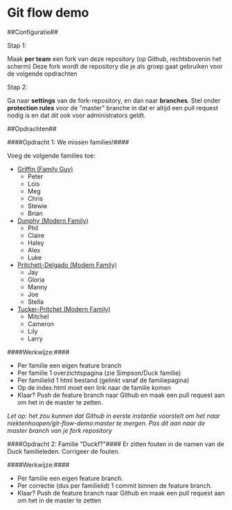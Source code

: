 # Git flow demo

##Configuratie##

Stap 1:

Maak **per team** een fork van deze repository (op Github, rechtsbovenin het scherm) Deze fork wordt de repository die je als groep gaat gebruiken voor de volgende opdrachten

Stap 2:

Ga naar **settings** van de fork-repository, en dan naar **branches**.
Stel onder **protection rules** voor de "master" branche in dat er altijd een pull request nodig is en dat dit ook voor administrators geldt.

##Opdrachten##

####Opdracht 1: We missen families!####

Voeg de volgende families toe:

- [Griffin (Family Guy)](https://en.wikipedia.org/wiki/Griffin_family)
  - Peter
  - Lois
  - Meg
  - Chris
  - Stewie
  - Brian
- [Dunphy (Modern Family)](https://en.wikipedia.org/wiki/List_of_Modern_Family_characters)
  - Phil
  - Claire
  - Haley
  - Alex
  - Luke
- [Pritchett-Delgado (Modern Family)](https://en.wikipedia.org/wiki/List_of_Modern_Family_characters)
  - Jay
  - Gloria
  - Manny
  - Joe
  - Stella
- [Tucker-Pritchet (Modern Family)](https://en.wikipedia.org/wiki/List_of_Modern_Family_characters)
  - Mitchel
  - Cameron
  - Lily
  - Larry

####Werkwijze:####

- Per familie een eigen feature branch
- Per familie 1 overzichtspagina (zie Simpson/Duck familie)
- Per familielid 1 html bestand (gelinkt vanaf de familiepagina)
- Op de index.html moet een link naar de familie komen
- Klaar? Push de feature branch naar Github en maak een pull request aan om het in de master te zetten.

*Let op: het zou kunnen dat Github in eerste instantie voorstelt om het naar niektenhoopen/git-flow-demo:master te mergen. Pas dit aan naar de master branch van je fork repository*

####Opdracht 2: Familie "Duckf?"####
Er zitten fouten in de namen van de Duck familieleden. Corrigeer de fouten.

####Werkwijze:####
- Per familie een eigen feature branch.
- Per correctie (dus per familielid) 1 commit binnen de feature branch.
- Klaar? Push de feature branch naar Github en maak een pull request aan om het in de master te zetten
